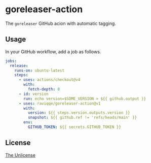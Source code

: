 # goreleaser-action

The `goreleaser` GitHub acion with automatic tagging.

## Usage

In your GitHub workflow, add a job as follows.

```yaml
jobs:
  release:
    runs-on: ubuntu-latest
    steps:
      - uses: actions/checkout@v4
        with:
          fetch-depth: 0
      - id: version
        run: echo version=$SOME_VERSION > ${{ github.output }}
      - uses: raviqqe/goreleaser-action@v1
        with:
          version: ${{ steps.version.outputs.version }}
          snapshot: ${{ github.ref != 'refs/heads/main' }}
        env:
          GITHUB_TOKEN: ${{ secrets.GITHUB_TOKEN }}
```

## License

[The Unlicense](UNLICENSE)
